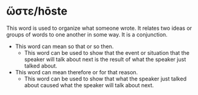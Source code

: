 # ὥστε/hōste
This word is used to organize what someone wrote. It relates two ideas or groups of words to one another in some way. It is a conjunction.

* This word can mean so that or so then.
    * This word can be used to show that the event or situation that the speaker will talk about next is the result of what the speaker just talked about.
* This word can mean therefore or for that reason.
    * This word can be used to show that what the speaker just talked about caused what the speaker will talk about next.
